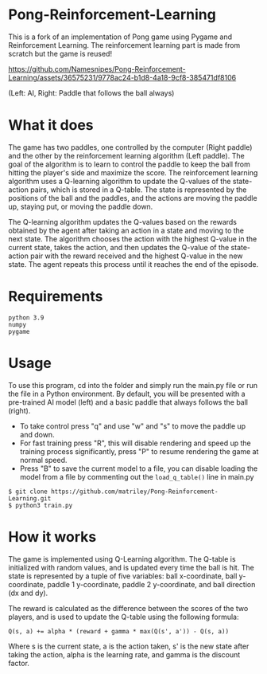 # Pong-Reinforcement-Learning
This is a fork of an implementation of Pong game using Pygame and Reinforcement Learning. The reinforcement learning part is made from scratch but the game is reused!


https://github.com/Namesnipes/Pong-Reinforcement-Learning/assets/36575231/9778ac24-b1d8-4a18-9cf8-385471df8106

(Left: AI, Right: Paddle that follows the ball always)


# What it does
The game has two paddles, one controlled by the computer (Right paddle) and the other by the reinforcement learning algorithm (Left paddle). The goal of the algorithm is to learn to control the paddle to keep the ball from hitting the player's side and maximize the score. The reinforcement learning algorithm uses a Q-learning algorithm to update the Q-values of the state-action pairs, which is stored in a Q-table. The state is represented by the positions of the ball and the paddles, and the actions are moving the paddle up, staying put, or moving the paddle down.

The Q-learning algorithm updates the Q-values based on the rewards obtained by the agent after taking an action in a state and moving to the next state. The algorithm chooses the action with the highest Q-value in the current state, takes the action, and then updates the Q-value of the state-action pair with the reward received and the highest Q-value in the new state. The agent repeats this process until it reaches the end of the episode.

# Requirements
```
python 3.9
numpy
pygame
```

# Usage
To use this program, cd into the folder and simply run the main.py file or run the file in a Python environment. By default, you will be presented with a pre-trained AI model (left) and a basic paddle that always follows the ball (right). 
- To take control press "q" and use "w" and "s" to move the paddle up and down. 
- For fast training press "R", this will disable rendering and speed up the training process significantly, press "P" to resume rendering the game at normal speed.
- Press "B" to save the current model to a file, you can disable loading the model from a file by commenting out the `load_q_table()` line in main.py
```
$ git clone https://github.com/matriley/Pong-Reinforcement-Learning.git
$ python3 train.py
```

# How it works
The game is implemented using Q-Learning algorithm. The Q-table is initialized with random values, and is updated every time the ball is hit. The state is represented by a tuple of five variables: ball x-coordinate, ball y-coordinate, paddle 1 y-coordinate, paddle 2 y-coordinate, and ball direction (dx and dy).

The reward is calculated as the difference between the scores of the two players, and is used to update the Q-table using the following formula:
```
Q(s, a) += alpha * (reward + gamma * max(Q(s', a')) - Q(s, a))
```
Where s is the current state, a is the action taken, s' is the new state after taking the action, alpha is the learning rate, and gamma is the discount factor.

